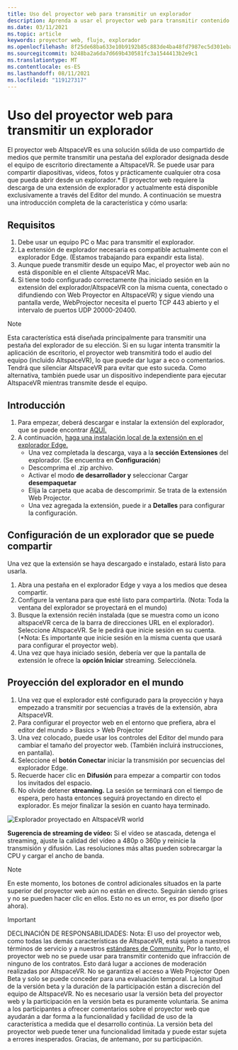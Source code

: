 ```yaml
---
title: Uso del proyector web para transmitir un explorador
description: Aprenda a usar el proyector web para transmitir contenido desde un explorador designado a las experiencias altspaceVR.
ms.date: 03/11/2021
ms.topic: article
keywords: proyector web, flujo, explorador
ms.openlocfilehash: 8f25de68ba633e10b9192b85c883de4ba48fd7987ec5d301ebac8443982a1a55
ms.sourcegitcommit: b248ba2a6da7d669b430581fc3a1544413b2e9c1
ms.translationtype: MT
ms.contentlocale: es-ES
ms.lasthandoff: 08/11/2021
ms.locfileid: "119127317"
---
```

# <a name="using-the-web-projector-to-stream-a-browser"></a>Uso del proyector web para transmitir un explorador

El proyector web AltspaceVR es una solución sólida de uso compartido de medios que permite transmitir una pestaña del explorador designada desde el equipo de escritorio directamente a AltspaceVR. Se puede usar para compartir diapositivas, vídeos, fotos y prácticamente cualquier otra cosa que pueda abrir desde un explorador.* El proyector web requiere la descarga de una extensión de explorador y actualmente está disponible exclusivamente a través del Editor del mundo. A continuación se muestra una introducción completa de la característica y cómo usarla:

## <a name="requirements"></a>Requisitos

1. Debe usar un equipo PC o Mac para transmitir el explorador.
2. La extensión de explorador necesaria es compatible actualmente con el explorador Edge. (Estamos trabajando para expandir esta lista).
3. Aunque puede transmitir desde un equipo Mac, el proyector web aún no está disponible en el cliente AltspaceVR Mac.
4. Si tiene todo configurado correctamente (ha iniciado sesión en la extensión del explorador/AltspaceVR con la misma cuenta, conectado o difundiendo con Web Proyector en AltspaceVR) y sigue viendo una pantalla verde, WebProjector necesita el puerto TCP 443 abierto y el intervalo de puertos UDP 20000-20400.

> [!NOTE]
> Esta característica está diseñada principalmente para transmitir una pestaña del explorador de su elección. Si en su lugar intenta transmitir la aplicación de escritorio, el proyector web transmitirá todo el audio del equipo (incluido AltspaceVR), lo que puede dar lugar a eco o comentarios. Tendrá que silenciar AltspaceVR para evitar que esto suceda. Como alternativa, también puede usar un dispositivo independiente para ejecutar AltspaceVR mientras transmite desde el equipo.

## <a name="getting-started"></a>Introducción

1. Para empezar, deberá descargar e instalar la extensión del explorador, que se puede encontrar [AQUÍ.](https://account.altvr.com/web_projector)
2. A continuación, [haga una instalación local de la extensión en el explorador Edge.](https://docs.microsoft.com/microsoft-edge/extensions-chromium/getting-started/extension-sideloading)
    * Una vez completada la descarga, vaya a la **sección Extensiones** del explorador. (Se encuentra en **Configuración**)
    * Descomprima el .zip archivo.
    * Activar el modo **de desarrollador y** seleccionar Cargar **desempaquetar**
    * Elija la carpeta que acaba de descomprimir. Se trata de la extensión Web Projector.
    * Una vez agregada la extensión, puede ir a **Detalles** para configurar la configuración.

## <a name="setting-up-a-shareable-browser"></a>Configuración de un explorador que se puede compartir

Una vez que la extensión se haya descargado e instalado, estará listo para usarla.

1. Abra una pestaña en el explorador Edge y vaya a los medios que desea compartir.
2. Configure la ventana para que esté listo para compartirla. (Nota: Toda la ventana del explorador se proyectará en el mundo)
3. Busque la extensión recién instalada (que se muestra como un icono altspaceVR cerca de la barra de direcciones URL en el explorador). Seleccione AltspaceVR. Se le pedirá que inicie sesión en su cuenta. (*Nota: Es importante que inicie sesión en la misma cuenta que usará para configurar el proyector web).
4. Una vez que haya iniciado sesión, debería ver que la pantalla de extensión le ofrece la **opción Iniciar** streaming. Selecciónela.

## <a name="projecting-your-browser-in-world"></a>Proyección del explorador en el mundo

1. Una vez que el explorador esté configurado para la proyección y haya empezado a transmitir por secuencias a través de la extensión, abra AltspaceVR.
2. Para configurar el proyector web en el entorno que prefiera, abra el editor del mundo > Basics > Web Projector
3. Una vez colocado, puede usar los controles del Editor del mundo para cambiar el tamaño del proyector web. (También incluirá instrucciones, en pantalla).
4. Seleccione el **botón Conectar** iniciar la transmisión por secuencias del explorador Edge.
5. Recuerde hacer clic en **Difusión** para empezar a compartir con todos los invitados del espacio.
6. No olvide detener **streaming.** La sesión se terminará con el tiempo de espera, pero hasta entonces seguirá proyectando en directo el explorador. Es mejor finalizar la sesión en cuanto haya terminado.

![Explorador proyectado en AltspaceVR world](images/web-project-img-01.png)

**Sugerencia de streaming de vídeo:** Si el vídeo se atascada, detenga el streaming, ajuste la calidad del vídeo a 480p o 360p y reinicie la transmisión y difusión. Las resoluciones más altas pueden sobrecargar la CPU y cargar el ancho de banda.

> [!NOTE]
> En este momento, los botones de control adicionales situados en la parte superior del proyector web aún no están en directo. Seguirán siendo grises y no se pueden hacer clic en ellos. Esto no es un error, es por diseño (por ahora).

> [!IMPORTANT]
> DECLINACIÓN DE RESPONSABILIDADES: Nota: El uso del proyector web, [](../community/terms-of-service.md) como todas las demás características de AltspaceVR, está sujeto a nuestros términos de servicio y a nuestros [estándares de Community.](../community/community-standards.md) Por lo tanto, el proyector web no se puede usar para transmitir contenido que infracción de ninguno de los contratos. Esto dará lugar a acciones de moderación realizadas por AltspaceVR. No se garantiza el acceso a Web Projector Open Beta y solo se puede conceder para una evaluación temporal. La longitud de la versión beta y la duración de la participación están a discreción del equipo de AltspaceVR. No es necesario usar la versión beta del proyector web y la participación en la versión beta es puramente voluntaria. Se anima a los participantes a ofrecer comentarios sobre el proyector web que ayudarán a dar forma a la funcionalidad y facilidad de uso de la característica a medida que el desarrollo continúa. La versión beta del proyector web puede tener una funcionalidad limitada y puede estar sujeta a errores inesperados. Gracias, de antemano, por su participación.
